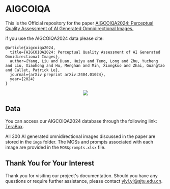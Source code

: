 # AIGCOIQA
This is the Official repository for 
the paper [AIGCOIQA2024: Perceptual Quality Assessment of AI Generated Omnidirectional Images.](http://arxiv.org/abs/2404.01024)

if you use the AIGCOIQA2024 data please cite:

```
@article{aigcoiqa2024,
  title={AIGCOIQA2024: Perceptual Quality Assessment of AI Generated Omnidirectional Images},
  author={Yang, Liu and Duan, Huiyu and Teng, Long and Zhu, Yucheng and Liu, Xiaohong and Hu, Menghan and Min, Xiongkuo and Zhai, Guangtao and Callet, Patrick Le},
  journal={arXiv preprint arXiv:2404.01024},
  year={2024}
}
```
<div align="center">
  <img src="https://github.com/ylylyl-sjtu/figure/blob/main/g.png">
</div>

## Data
You can access our AIGCOIQA2024 database through the following link:
[TeraBox](https://terabox.com/s/17YIkFc-PFeviUbtGP1ReYQ).

All 300 AI generated omnidirectional images discussed in the paper are stored in the `imgs` folder. 
The MOSs and prompts associated with each image are provided in the `MOS&prompts.xlsx` file.

## Thank You for Your Interest

Thank you for visiting our project's documentation. Should you have any questions or require further assistance, please contact [ylyl.yl@sjtu.edu.cn](mailto:[ylyl.yl@sjtu.edu.cn).
